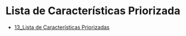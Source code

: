 # Lista de Características Priorizada

- [13_Lista de Características Priorizadas](https://github.com/rnataoliveira/OPE/blob/master/Arquivos/13%20-%20Lista%20de%20caracteristicas%20priorizada.pdf)